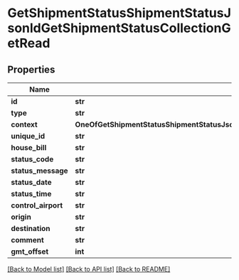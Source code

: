 # GetShipmentStatusShipmentStatusJsonldGetShipmentStatusCollectionGetRead

## Properties
Name | Type | Description | Notes
------------ | ------------- | ------------- | -------------
**id** | **str** |  | [optional] 
**type** | **str** |  | [optional] 
**context** | **OneOfGetShipmentStatusShipmentStatusJsonldGetShipmentStatusCollectionGetReadContext** |  | [optional] 
**unique_id** | **str** |  | [optional] 
**house_bill** | **str** |  | [optional] 
**status_code** | **str** |  | [optional] 
**status_message** | **str** |  | [optional] 
**status_date** | **str** |  | [optional] 
**status_time** | **str** |  | [optional] 
**control_airport** | **str** |  | [optional] 
**origin** | **str** |  | [optional] 
**destination** | **str** |  | [optional] 
**comment** | **str** |  | [optional] 
**gmt_offset** | **int** |  | [optional] 

[[Back to Model list]](../README.md#documentation-for-models) [[Back to API list]](../README.md#documentation-for-api-endpoints) [[Back to README]](../README.md)

